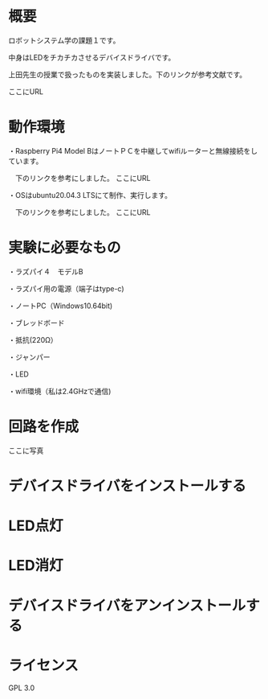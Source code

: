 # 概要
ロボットシステム学の課題１です。　

中身はLEDをチカチカさせるデバイスドライバです。

上田先生の授業で扱ったものを実装しました。下のリンクが参考文献です。

ここにURL

# 動作環境
・Raspberry Pi4 Model BはノートＰＣを中継してwifiルーターと無線接続をしています。

　下のリンクを参考にしました。
ここにURL

・OSはubuntu20.04.3 LTSにて制作、実行します。

　下のリンクを参考にしました。
ここにURL

# 実験に必要なもの
・ラズパイ４　モデルB 

・ラズパイ用の電源（端子はtype-c)

・ノートPC（Windows10.64bit)

・ブレッドボード

・抵抗(220Ω）

・ジャンパー

・LED

・wifi環境（私は2.4GHzで通信)


# 回路を作成
ここに写真

# デバイスドライバをインストールする


# LED点灯


# LED消灯


# デバイスドライバをアンインストールする


# ライセンス
GPL 3.0
